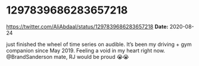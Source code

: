 # 1297839686283657218
https://twitter.com/AliAbdaal/status/1297839686283657218
**Date:** 2020-08-24

just finished the wheel of time series on audible. It’s been my driving + gym companion since May 2019. Feeling a void in my heart right now. @BrandSanderson mate, RJ would be proud 😭😭
